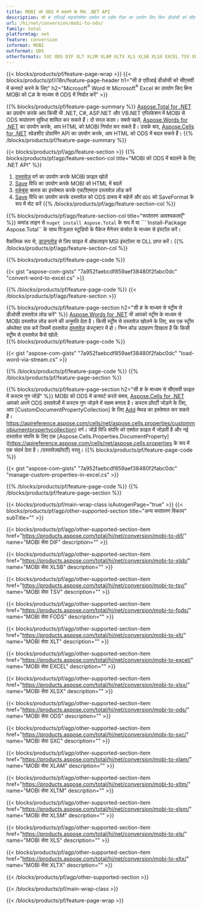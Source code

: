```yaml
---
title: MOBI को ODS में बदलने के लिए .NET API
description: सी # एपीआई माइक्रोसॉफ्ट एक्सेल या एडोब रीडर का उपयोग किए बिना डीओसी को सीएसवी में कनवर्ट करने के लिए
url: /hi/net/conversion/mobi-to-ods/
family: total
platformtag: net
feature: conversion
informat: MOBI
outformat: ODS
otherformats: SXC ODS DIF XLT XLSM XLAM XLTX XLS XLSB XLSX EXCEL TSV XLTM FODS
---
```

{{< blocks/products/pf/feature-page-wrap >}}
{{< blocks/products/pf/i18n/feature-page-header h1="सी # एपीआई डीओसी को सीएसवी में कनवर्ट करने के लिए" h2="Microsoft<sup>&reg;</sup> Word या Microsoft<sup>&reg;</sup> Excel का उपयोग किए बिना MOBI को C# के माध्यम से ODS में निर्यात करें" >}}

{{% blocks/products/pf/feature-page-summary %}}
[Aspose.Total for .NET](https://products.aspose.com/total/net/) का उपयोग करके आप किसी भी .NET, C#, ASP.NET और VB.NET एप्लिकेशन में MOBI से ODS रूपांतरण सुविधा शामिल कर सकते हैं। दो सरल कदम। सबसे पहले, [Aspose.Words for .NET](https://products.aspose.com/words/net/) का उपयोग करके, आप HTML को MOBI निर्यात कर सकते हैं। उसके बाद, [Aspose.Cells for .NET](https://products.aspose.com/cells/net/) स्प्रेडशीट प्रोग्रामिंग API का उपयोग करके, आप HTML को ODS में बदल सकते हैं।
{{% /blocks/products/pf/feature-page-summary  %}}

{{< blocks/products/pf/agp/feature-section >}}
{{% blocks/products/pf/agp/feature-section-col title="MOBI को ODS में बदलने के लिए .NET API" %}}
1. [दस्तावेज़](https://apireference.aspose.com/words/net/aspose.words/mobiument) वर्ग का उपयोग करके MOBI फ़ाइल खोलें
2. [Save](https://apireference.aspose.com/words/net/aspose.words.mobiument/save/methods/4) विधि का उपयोग करके MOBI को HTML में बदलें
3. [वर्कबुक](https://apireference.aspose.com/cells/net/aspose.cells/workbook) क्लास का इस्तेमाल करके एचटीएमएल दस्तावेज़ लोड करें
4. [Save](https://apireference.aspose.com/cells/net/aspose.cells.workbook/save/methods/4) विधि का उपयोग करके दस्तावेज़ को ODS प्रारूप में सहेजें और `ODS` को SaveFormat के रूप में सेट करें
{{% /blocks/products/pf/agp/feature-section-col %}}

{{% blocks/products/pf/agp/feature-section-col title="रूपांतरण आवश्यकताएँ" %}}
कमांड लाइन से ```nuget install Aspose.Total``` के रूप में या ````Install-Package Aspose.Total`` के साथ विजुअल स्टूडियो के पैकेज मैनेजर कंसोल के माध्यम से इंस्टॉल करें।

वैकल्पिक रूप से, [डाउनलोड](https://downloads.aspose.com/total/net) से ज़िप फ़ाइल में ऑफ़लाइन MSI इंस्टॉलर या DLL प्राप्त करें।
{{% /blocks/products/pf/agp/feature-section-col %}}

{{% blocks/products/pf/feature-page-code %}}

{{< gist "aspose-com-gists" "7a952faebcdf859aef38480f2fabc0dc" "convert-word-to-excel.cs" >}}


{{% /blocks/products/pf/feature-page-code %}}
{{< /blocks/products/pf/agp/feature-section >}}

{{% blocks/products/pf/feature-page-section  h2="सी # के माध्यम से स्ट्रीम से डीओसी दस्तावेज़ लोड करें" %}}
[Aspose.Words for .NET](https://products.aspose.com/words/net/) भी आपको स्ट्रीम के माध्यम से MOBI दस्तावेज़ लोड करने की अनुमति देता है। किसी स्ट्रीम से दस्तावेज़ खोलने के लिए, बस एक स्ट्रीम ऑब्जेक्ट पास करें जिसमें दस्तावेज़ [दस्तावेज़](https://apireference.aspose.com/words/net/aspose.words/mobiument) कंस्ट्रक्टर में हो। निम्न कोड उदाहरण दिखाता है कि किसी स्ट्रीम से दस्तावेज़ कैसे खोलें:  
{{% blocks/products/pf/feature-page-code %}}

{{< gist "aspose-com-gists" "7a952faebcdf859aef38480f2fabc0dc" "load-word-via-stream.cs" >}}

{{% /blocks/products/pf/feature-page-code  %}}
{{% /blocks/products/pf/feature-page-section %}}

{{% blocks/products/pf/feature-page-section  h2="सी # के माध्यम से सीएसवी फ़ाइल में कस्टम गुण जोड़ें" %}}
MOBI को ODS में कनवर्ट करते समय, [Aspose.Cells for .NET](https://products.aspose.com/cells/net/) आपको अपने ODS दस्तावेज़ों में कस्टम गुण जोड़ने में सक्षम बनाता है। कस्टम प्रॉपर्टी जोड़ने के लिए, आप [CustomDocumentPropertyCollection] के लिए [Add](https://apireference.aspose.com/cells/net/aspose.cells.properties/custommobiumentpropertycollection/methods/add/index) मेथड का इस्तेमाल कर सकते हैं। https://apireference.aspose.com/cells/net/aspose.cells.properties/custommobiumentpropertycollection) वर्ग। जोड़ें विधि संपत्ति को एक्सेल फ़ाइल में जोड़ती है और नई दस्तावेज़ संपत्ति के लिए एक [Aspose.Cells.Properties.DocumentProperty](https://apireference.aspose.com/cells/net/aspose.cells.properties के रूप में एक संदर्भ देता है। /दस्तावेज़प्रॉपर्टी) वस्तु। 
{{% blocks/products/pf/feature-page-code %}}

{{< gist "aspose-com-gists" "7a952faebcdf859aef38480f2fabc0dc" "manage-custom-properties-in-excel.cs" >}}

{{% /blocks/products/pf/feature-page-code  %}}
{{% /blocks/products/pf/feature-page-section %}}

{{< blocks/products/pf/main-wrap-class isAutogenPage="true" >}}
{{< blocks/products/pf/agp/other-supported-section title="अन्य रूपांतरण विकल्प" subTitle="" >}}

{{< blocks/products/pf/agp/other-supported-section-item href="https://products.aspose.com/total/hi/net/conversion/mobi-to-dif/" name="MOBI सेवा DIF" description="" >}}

{{< blocks/products/pf/agp/other-supported-section-item href="https://products.aspose.com/total/hi/net/conversion/mobi-to-xlsb/" name="MOBI सेवा XLSB" description="" >}}

{{< blocks/products/pf/agp/other-supported-section-item href="https://products.aspose.com/total/hi/net/conversion/mobi-to-tsv/" name="MOBI सेवा TSV" description="" >}}

{{< blocks/products/pf/agp/other-supported-section-item href="https://products.aspose.com/total/hi/net/conversion/mobi-to-fods/" name="MOBI सेवा FODS" description="" >}}

{{< blocks/products/pf/agp/other-supported-section-item href="https://products.aspose.com/total/hi/net/conversion/mobi-to-xlt/" name="MOBI सेवा XLT" description="" >}}

{{< blocks/products/pf/agp/other-supported-section-item href="https://products.aspose.com/total/hi/net/conversion/mobi-to-excel/" name="MOBI सेवा EXCEL" description="" >}}

{{< blocks/products/pf/agp/other-supported-section-item href="https://products.aspose.com/total/hi/net/conversion/mobi-to-xlsx/" name="MOBI सेवा XLSX" description="" >}}

{{< blocks/products/pf/agp/other-supported-section-item href="https://products.aspose.com/total/hi/net/conversion/mobi-to-ods/" name="MOBI सेवा ODS" description="" >}}

{{< blocks/products/pf/agp/other-supported-section-item href="https://products.aspose.com/total/hi/net/conversion/mobi-to-sxc/" name="MOBI सेवा SXC" description="" >}}

{{< blocks/products/pf/agp/other-supported-section-item href="https://products.aspose.com/total/hi/net/conversion/mobi-to-xlam/" name="MOBI सेवा XLAM" description="" >}}

{{< blocks/products/pf/agp/other-supported-section-item href="https://products.aspose.com/total/hi/net/conversion/mobi-to-xltm/" name="MOBI सेवा XLTM" description="" >}}

{{< blocks/products/pf/agp/other-supported-section-item href="https://products.aspose.com/total/hi/net/conversion/mobi-to-xlsm/" name="MOBI सेवा XLSM" description="" >}}

{{< blocks/products/pf/agp/other-supported-section-item href="https://products.aspose.com/total/hi/net/conversion/mobi-to-xls/" name="MOBI सेवा XLS" description="" >}}

{{< blocks/products/pf/agp/other-supported-section-item href="https://products.aspose.com/total/hi/net/conversion/mobi-to-xltx/" name="MOBI सेवा XLTX" description="" >}}



{{< /blocks/products/pf/agp/other-supported-section >}}

{{< /blocks/products/pf/main-wrap-class >}}

{{< /blocks/products/pf/feature-page-wrap >}}